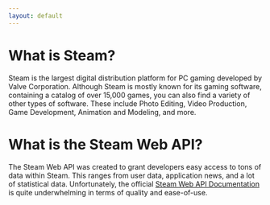 ```yaml
---
layout: default
---
```

# What is Steam?
Steam is the largest digital distribution platform for PC gaming developed by Valve Corporation. Although Steam is mostly known for its gaming software, containing a catalog of over 15,000 games, you can also find a variety of other types of software. These include Photo Editing, Video Production, Game Development, Animation and Modeling, and more.

# What is the Steam Web API?
The Steam Web API was created to grant developers easy access to tons of data within Steam. This ranges from user data, application news, and a lot of statistical data. Unfortunately, the official [Steam Web API Documentation](http://steamcommunity.com/dev) is quite underwhelming in terms of quality and ease-of-use.